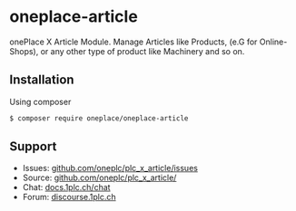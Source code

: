 # oneplace-article

onePlace X Article Module. Manage Articles like Products, (e.G for Online-Shops),
or any other type of product like Machinery and so on.

## Installation

Using composer

```bash
$ composer require oneplace/oneplace-article
```

## Support

* Issues: [github.com/oneplc/plc_x_article/issues](https://github.com/oneplc/plc_x_article/issues)
* Source: [github.com/oneplc/plc_x_article/](https://github.com/oneplc/plc_x_article/)
* Chat: [docs.1plc.ch/chat](https://docs.1plc.ch/chat)
* Forum: [discourse.1plc.ch](https://discourse.1plc.ch)